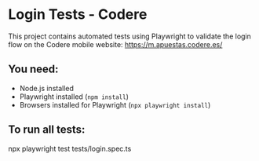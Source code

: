 # Login Tests - Codere

This project contains automated tests using Playwright to validate the login flow on the Codere mobile website: https://m.apuestas.codere.es/

## You need:

- Node.js installed
- Playwright installed (`npm install`)
- Browsers installed for Playwright (`npx playwright install`)

## To run all tests:

 npx playwright test tests/login.spec.ts




